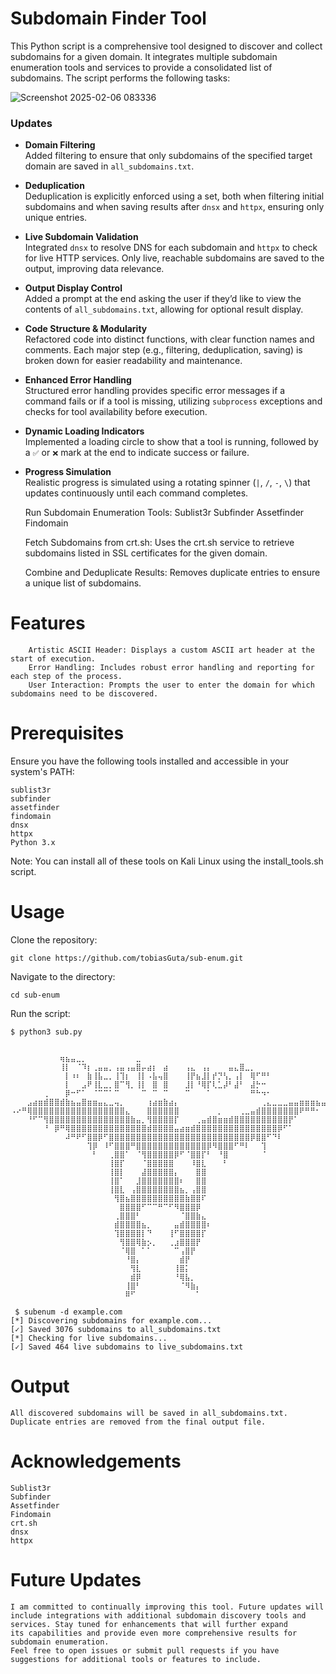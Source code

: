 # Subdomain Finder Tool


This Python script is a comprehensive tool designed to discover and collect subdomains for a given domain. It integrates multiple subdomain enumeration tools and services to provide a consolidated list of subdomains. The script performs the following tasks:

![Screenshot 2025-02-06 083336](https://github.com/user-attachments/assets/598b1b01-2321-41d3-a65e-5660904119a2)


### Updates

- **Domain Filtering**  
  Added filtering to ensure that only subdomains of the specified target domain are saved in `all_subdomains.txt`.

- **Deduplication**  
  Deduplication is explicitly enforced using a set, both when filtering initial subdomains and when saving results after `dnsx` and `httpx`, ensuring only unique entries.

- **Live Subdomain Validation**  
  Integrated `dnsx` to resolve DNS for each subdomain and `httpx` to check for live HTTP services. Only live, reachable subdomains are saved to the output, improving data relevance.

- **Output Display Control**  
  Added a prompt at the end asking the user if they’d like to view the contents of `all_subdomains.txt`, allowing for optional result display.

- **Code Structure & Modularity**  
  Refactored code into distinct functions, with clear function names and comments. Each major step (e.g., filtering, deduplication, saving) is broken down for easier readability and maintenance.

- **Enhanced Error Handling**  
  Structured error handling provides specific error messages if a command fails or if a tool is missing, utilizing `subprocess` exceptions and checks for tool availability before execution.

- **Dynamic Loading Indicators**  
  Implemented a loading circle to show that a tool is running, followed by a `✅` or `❌` mark at the end to indicate success or failure.

- **Progress Simulation**  
  Realistic progress is simulated using a rotating spinner (`|`, `/`, `-`, `\`) that updates continuously until each command completes.



    Run Subdomain Enumeration Tools:
        Sublist3r
        Subfinder
        Assetfinder
        Findomain

    Fetch Subdomains from crt.sh:
        Uses the crt.sh service to retrieve subdomains listed in SSL certificates for the given domain.

    Combine and Deduplicate Results:
        Removes duplicate entries to ensure a unique list of subdomains.

# Features

        Artistic ASCII Header: Displays a custom ASCII art header at the start of execution.
        Error Handling: Includes robust error handling and reporting for each step of the process.
        User Interaction: Prompts the user to enter the domain for which subdomains need to be discovered.

# Prerequisites

Ensure you have the following tools installed and accessible in your system's PATH:

    sublist3r
    subfinder
    assetfinder
    findomain
    dnsx
    httpx
    Python 3.x 

Note: You can install all of these tools on Kali Linux using the install_tools.sh script.
# Usage

Clone the repository:

    git clone https://github.com/tobiasGuta/sub-enum.git

Navigate to the directory:

    cd sub-enum

Run the script:

    $ python3 sub.py

        
    ⠀⠀⠀⠀⠀⠀⠀⠀⠀⢶⣦⣤⣀⡀⠀⠀⠀⠀⠀⠀⠀⠀⠀⣀⠀⠀⠀⠀⠀⠀⠀⠀⠀⠀⠀⠀⠀⠀⠀⠀⠀⠀⠀⠀⠀⠀⠀⠀⠀⠀⠀⠀⠀⠀⠀⠀⠀⠀⠀
    ⠀⠀⠀⠀⠀⠀⠀⠀⠀⢸⡇⠀⠈⠹⡆⢀⣤⣤⡀⢠⣤⢠⣤⣿⡤⣴⡆⠀⣴⠀⠀⠀⢠⣄⠀⢠⡄⠀⠀⠀⣤⣄⣿⣀⡀⠀⠀⠀⠀⠀⠀⠀⠀⠀⠀⠀⠀⠀⠀
    ⠀⠀⠀⠀⠀⠀⠀⠀⠀⠀⡇⠰⠆⠀⣷⢸⣧⣀⡀⢸⢹⡆⠀⢸⡇⠠⣧⢤⣿⠀⠀⠀⢸⡟⣦⣸⡇⡞⡙⢣⡀⢠⡇⠀⢿⠋⠛⠃⠀⠀⠀⠀⠀⠀⠀⠀⠀⠀⠀
    ⠀⠀⠀⠀⠀⠀⠀⠀⠀⠀⡇⠀⠀⣠⠟⢸⣇⣀⡀⣿⠉⢻⡀⢸⡇⠀⣿⠀⣿⠀⠀⠀⣸⡇⠘⢿⡏⢇⣁⡼⠃⣼⠃⠀⣼⡓⠒⠀⠀⠀⠀⠀⠀⠀⠀⠀⠀⠀⠀
    ⠀⠀⠀⠀⠀⠀⢀⠀⠀⠀⡿⠒⠋⠁⠀⠈⠉⠉⠁⠉⠀⠀⠀⠀⠉⠀⠉⠀⠉⠀⠀⠀⠉⠀⠀⠀⠁⠀⠀⠀⠀⠀⠀⠀⠛⠓⠲⠂⠀⠀⠀⠀⠀⠀⠀⠀⠀⠀⠀
    ⠀⠀⠀⣠⣴⣶⣾⣿⣿⣾⣷⣦⣤⣿⣶⣶⣤⣄⣀⢤⡀⠀⠀⠀⠀⢰⣴⣶⣷⣴⡄⠀⠀⠀⠀⠀⠀⠀⠀⠀⠀⠀⠀⠀⠀⠀⢀⣄⣀⣀⣀⣤⣤⣶⣶⣶⣦⣤⠤
    ⠠⠔⠛⢿⣿⣿⣿⣿⣿⣿⣿⣿⣿⣿⣿⣿⣿⣿⣿⣿⣿⣄⠀⠀⠀⣿⣿⣿⣿⣿⣿⠀⠀⠀⠀⠀⠀⠀⡀⠀⠀⠀⢀⣀⣤⣾⣿⣿⣿⣿⣿⣿⣿⠟⠛⠛⠂⠀⠀
    ⠀⠀⠀⠘⠋⠉⢻⣿⣿⣿⣿⣿⣿⣿⣿⣿⣿⣿⣿⣿⣿⣿⣷⣤⡀⢻⣿⣿⣿⣿⡏⠀⠀⠀⢀⣤⣾⣿⣶⣶⣾⣿⣿⣿⣿⣿⣿⣿⣿⣿⣿⡟⠁⠀⠀⠀⠀⠀⠀
    ⠀⠀⠀⠀⠀⠀⠘⠀⡿⠛⢿⣿⣿⣿⣿⣿⣿⣿⣿⣿⣿⣿⣿⣿⣿⣾⣿⣿⣿⣿⣤⣴⣶⣾⣿⣿⣿⣿⣿⣿⣿⣿⣿⣿⣿⣿⣿⣿⣿⡿⠋⠁⠀⠀⠀⠀⠀⠀⠀
    ⠀⠀⠀⠀⠀⠀⠀⠀⠀⠀⠼⠛⠟⠋⣿⣿⡿⠋⣿⣿⣿⣿⣿⣿⣿⣿⣿⣿⣿⣿⣿⣿⣿⣿⣿⣿⣿⣿⣿⣿⣿⣿⣿⣿⡿⣿⣿⠋⠙⠇⠀⠀⠀⠀⠀⠀⠀⠀⠀
    ⠀⠀⠀⠀⠀⠀⠀⠀⠀⠀⠀⠀⠀⠀⢹⡿⠀⠸⠋⣿⣿⣿⠛⣿⣿⣿⣿⣿⣿⣿⣿⣿⣿⣿⣿⣿⡿⠻⣿⣿⣿⠋⠛⠇⠀⠀⢹⠀⠀⠀⠀⠀⠀⠀⠀⠀⠀⠀⠀
    ⠀⠀⠀⠀⠀⠀⠀⠀⠀⠀⠀⠀⠀⠀⠀⠃⠀⠀⢀⣿⣿⠁⠀⠈⢻⣿⣿⣿⣿⣿⡿⠋⠈⣿⣿⡏⠃⠀⠘⣿⠀⠀⠀⠀⠀⠀⠈⠀⠀⠀⠀⠀⠀⠀⠀⠀⠀⠀⠀
    ⠀⠀⠀⠀⠀⠀⠀⠀⠀⠀⠀⠀⠀⠀⠀⠀⠀⠀⢸⣿⡏⠀⠀⠀⠈⣿⣿⣿⣿⣿⠀⠀⠀⠸⣿⣇⠀⠀⠀⠃⠀⠀⠀⠀⠀⠀⠀⠀⠀⠀⠀⠀⠀⠀⠀⠀⠀⠀⠀
    ⠀⠀⠀⠀⠀⠀⠀⠀⠀⠀⠀⠀⠀⠀⠀⠀⠀⠀⢸⣿⡇⠀⠀⠀⣼⣿⣿⣿⣿⣿⡄⠀⠀⠀⣿⣿⠀⠀⠀⠀⠀⠀⠀⠀⠀⠀⠀⠀⠀⠀⠀⠀⠀⠀⠀⠀⠀⠀⠀
    ⠀⠀⠀⠀⠀⠀⠀⠀⠀⠀⠀⠀⠀⠀⠀⠀⠀⠀⢸⣿⠁⠀⠀⣸⣿⣿⣿⣿⣿⣿⣿⠆⠀⠀⣿⣿⠀⠀⠀⠀⠀⠀⠀⠀⠀⠀⠀⠀⠀⠀⠀⠀⠀⠀⠀⠀⠀⠀⠀
    ⠀⠀⠀⠀⠀⠀⠀⠀⠀⠀⠀⠀⠀⠀⠀⠀⠀⠀⢸⣿⣇⠀⢠⣿⣿⣿⣿⣿⣿⣿⣿⣦⡀⢠⣿⣿⠀⠀⠀⠀⠀⠀⠀⠀⠀⠀⠀⠀⠀⠀⠀⠀⠀⠀⠀⠀⠀⠀⠀
    ⠀⠀⠀⠀⠀⠀⠀⠀⠀⠀⠀⠀⠀⠀⠀⠀⠀⠀⠀⢻⣿⣦⣿⣿⣿⣿⣿⣿⣿⣿⣿⣿⣷⣿⣿⠏⠀⠀⠀⠀⠀⠀⠀⠀⠀⠀⠀⠀⠀⠀⠀⠀⠀⠀⠀⠀⠀⠀⠀
    ⠀⠀⠀⠀⠀⠀⠀⠀⠀⠀⠀⠀⠀⠀⠀⠀⠀⠀⠀⠀⣿⣿⣿⣿⠋⠉⠉⠛⠉⠋⠻⣿⣿⣿⡿⠀⠀⠀⠀⠀⠀⠀⠀⠀⠀⠀⠀⠀⠀⠀⠀⠀⠀⠀⠀⠀⠀⠀⠀
    ⠀⠀⠀⠀⠀⠀⠀⠀⠀⠀⠀⠀⠀⠀⠀⠀⠀⠀⠀⢀⣿⣿⣿⠃⠀⠀⠀⠀⠀⠀⠀⠈⣿⣿⣷⣄⠀⠀⠀⠀⠀⠀⠀⠀⠀⠀⠀⠀⠀⠀⠀⠀⠀⠀⠀⠀⠀⠀⠀
    ⠀⠀⠀⠀⠀⠀⠀⠀⠀⠀⠀⠀⠀⠀⠀⠀⠀⠀⠀⣾⣿⣿⣿⣿⣦⡀⠀⠀⠀⠀⣤⣾⣿⣿⣿⣿⠆⠀⠀⠀⠀⠀⠀⠀⠀⠀⠀⠀⠀⠀⠀⠀⠀⠀⠀⠀⠀⠀⠀
    ⠀⠀⠀⠀⠀⠀⠀⠀⠀⠀⠀⠀⠀⠀⠀⠀⠀⠀⠀⢹⣿⣿⣿⣿⡇⠙⠀⠀⠀⢸⠋⣿⣿⣿⣿⡏⠀⠀⠀⠀⠀⠀⠀⠀⠀⠀⠀⠀⠀⠀⠀⠀⠀⠀⠀⠀⠀⠀⠀
    ⠀⠀⠀⠀⠀⠀⠀⠀⠀⠀⠀⠀⠀⠀⠀⠀⠀⠀⠀⠀⢻⣿⣿⢿⣷⡢⡀⠀⠀⢀⣰⣿⣿⣿⡟⠀⠀⠀⠀⠀⠀⠀⠀⠀⠀⠀⠀⠀⠀⠀⠀⠀⠀⠀⠀⠀⠀⠀⠀
    ⠀⠀⠀⠀⠀⠀⠀⠀⠀⠀⠀⠀⠀⠀⠀⠀⠀⠀⠀⠀⠈⢿⣿⠀⠁⠁⠀⠀⠀⠀⠉⢠⣿⡟⠀⠀⠀⠀⠀⠀⠀⠀⠀⠀⠀⠀⠀⠀⠀⠀⠀⠀⠀⠀⠀⠀⠀⠀⠀
    ⠀⠀⠀⠀⠀⠀⠀⠀⠀⠀⠀⠀⠀⠀⠀⠀⠀⠀⠀⠀⠀⠘⣿⡄⠀⠀⠀⠀⠀⠀⠀⣾⡟⠀⠀⠀⠀⠀⠀⠀⠀⠀⠀⠀⠀⠀⠀⠀⠀⠀⠀⠀⠀⠀⠀⠀⠀⠀⠀
    ⠀⠀⠀⠀⠀⠀⠀⠀⠀⠀⠀⠀⠀⠀⠀⠀⠀⠀⠀⠀⠀⠀⢻⣇⠀⠀⠀⠀⠀⠀⢸⣿⡅⠀⠀⠀⠀⠀⠀⠀⠀⠀⠀⠀⠀⠀⠀⠀⠀⠀⠀⠀⠀⠀⠀⠀⠀⠀⠀
    ⠀⠀⠀⠀⠀⠀⠀⠀⠀⠀⠀⠀⠀⠀⠀⠀⠀⠀⠀⠀⠀⠀⣾⡿⠀⠀⠀⠀⠀⠀⠘⢿⣧⡀⠀⠀⠀⠀⠀⠀⠀⠀⠀⠀⠀⠀⠀⠀⠀⠀⠀⠀⠀⠀⠀⠀⠀⠀⠀
    ⠀⠀⠀⠀⠀⠀⠀⠀⠀⠀⠀⠀⠀⠀⠀⠀⠀⠀⠀⠀⠀⢸⣿⠃⠀⠀⠀⠀⠀⠀⠀⠈⠻⣷⡄⠀⠀⠀⠀⠀⠀⠀⠀⠀⠀⠀⠀⠀⠀⠀⠀⠀⠀⠀⠀⠀⠀⠀⠀
    ⠀⠀⠀⠀⠀⠀⠀⠀⠀⠀⠀⠀⠀⠀⠀⠀⠀⠀⠀⠀⠀⠿⠋⠀⠀⠀⠀⠀⠀⠀⠀⠀⠀⠀⠁⠀⠀⠀⠀⠀⠀⠀⠀⠀⠀⠀⠀⠀⠀⠀⠀⠀⠀⠀⠀⠀⠀⠀⠀

     $ subenum -d example.com
    [*] Discovering subdomains for example.com...
    [✓] Saved 3076 subdomains to all_subdomains.txt
    [*] Checking for live subdomains...
    [✓] Saved 464 live subdomains to live_subdomains.txt

# Output

    All discovered subdomains will be saved in all_subdomains.txt.
    Duplicate entries are removed from the final output file.


# Acknowledgements

    Sublist3r
    Subfinder
    Assetfinder
    Findomain
    crt.sh
    dnsx
    httpx

# Future Updates

    I am committed to continually improving this tool. Future updates will include integrations with additional subdomain discovery tools and services. Stay tuned for enhancements that will further expand        its capabilities and provide even more comprehensive results for subdomain enumeration.
    Feel free to open issues or submit pull requests if you have suggestions for additional tools or features to include.
